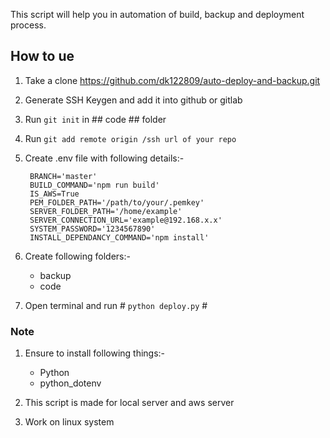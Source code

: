 This script will help you in automation of build, backup and deployment process.

## How to ue

1) Take a clone https://github.com/dk122809/auto-deploy-and-backup.git

2) Generate SSH Keygen and add it into github or gitlab

3) Run `git init` in ## code ## folder

4) Run `git add remote origin /ssh url of your repo`

5) Create .env file with following details:-

        BRANCH='master'    
        BUILD_COMMAND='npm run build'
        IS_AWS=True
        PEM_FOLDER_PATH='/path/to/your/.pemkey'
        SERVER_FOLDER_PATH='/home/example'
        SERVER_CONNECTION_URL='example@192.168.x.x'
        SYSTEM_PASSWORD='1234567890'
        INSTALL_DEPENDANCY_COMMAND='npm install'

6) Create following folders:-
    * backup
    * code

7) Open terminal and run # `python deploy.py` #


### Note
1) Ensure to install following things:-
    * Python
    * python_dotenv

2) This script is made for local server and aws server
3) Work on linux system
